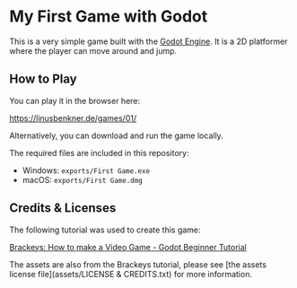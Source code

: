 # My First Game with Godot

This is a very simple game built with the [Godot Engine](https://godotengine.org/). It is a 2D platformer where the player can move around and jump.

## How to Play

You can play it in the browser here:

https://linusbenkner.de/games/01/

Alternatively, you can download and run the game locally.

The required files are included in this repository:
- Windows: `exports/First Game.exe`
- macOS: `exports/First Game.dmg`

## Credits & Licenses

The following tutorial was used to create this game:

[Brackeys: How to make a Video Game - Godot Beginner Tutorial](https://www.youtube.com/watch?v=LOhfqjmasi0)

The assets are also from the Brackeys tutorial, please see [the assets license file](assets/LICENSE & CREDITS.txt) for more information.

